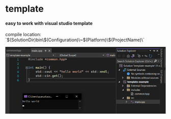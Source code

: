 # template
<h4> easy to work with visual studio template </h4>
<p> compile location: `$(SolutionDir)bin\$(Configuration)\~$(Platform)\$(ProjectName)\` </p>

![examp](https://github.com/quarzasiphix/screenshots/blob/main/template-example.png)
